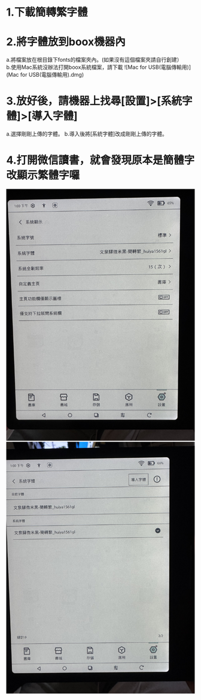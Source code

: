 # 1.下載簡轉繁字體
# 2.將字體放到boox機器內
a.將檔案放在根目錄下fonts的檔案夾內。(如果沒有這個檔案夾請自行創建）<br>
b.使用Mac系統沒辦法打開boox系統檔案，請下載 ![Mac for USB(電腦傳輸用)](Mac for USB(電腦傳輸用).dmg)
# 3.放好後，請機器上找尋[設置]>[系統字體]>[導入字體]
a.選擇剛剛上傳的字體。
b.導入後將[系統字體]改成剛剛上傳的字體。
# 4.打開微信讀書，就會發現原本是簡體字改顯示繁體字囉


![image](IMG_6351.jpg)
![image](IMG_6352.jpg)  
